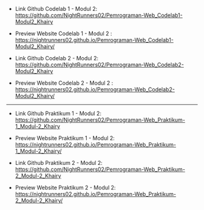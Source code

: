 - Link Github Codelab 1 - Modul 2: https://github.com/NightRunners02/Pemrograman-Web_Codelab1-Modul2_Khairy
- Preview Website Codelab 1 - Modul 2 : https://nightrunners02.github.io/Pemrograman-Web_Codelab1-Modul2_Khairy/

- Link Github Codelab 2 - Modul 2: https://github.com/NightRunners02/Pemrograman-Web_Codelab2-Modul2_Khairy
- Preview Website Codelab 2 - Modul 2 : https://nightrunners02.github.io/Pemrograman-Web_Codelab2-Modul2_Khairy/
---
- Link Github Praktikum 1  - Modul 2: https://github.com/NightRunners02/Pemrograman-Web_Praktikum-1_Modul-2_Khairy
- Preview Website Praktikum 1 - Modul 2: https://nightrunners02.github.io/Pemrograman-Web_Praktikum-1_Modul-2_Khairy/

- Link Github Praktikum 2  - Modul 2: https://github.com/NightRunners02/Pemrograman-Web_Praktikum-2_Modul-2_Khairy
- Preview Website Praktikum 2 - Modul 2: https://nightrunners02.github.io/Pemrograman-Web_Praktikum-2_Modul-2_Khairy/

